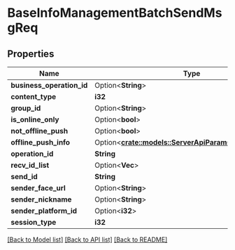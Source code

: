 # BaseInfoManagementBatchSendMsgReq

## Properties

Name | Type | Description | Notes
------------ | ------------- | ------------- | -------------
**business_operation_id** | Option<**String**> |  | [optional]
**content_type** | **i32** |  | 
**group_id** | Option<**String**> |  | [optional]
**is_online_only** | Option<**bool**> |  | [optional]
**not_offline_push** | Option<**bool**> |  | [optional]
**offline_push_info** | Option<[**crate::models::ServerApiParamsOfflinePushInfo**](ServerApiParamsOfflinePushInfo.md)> |  | [optional]
**operation_id** | **String** |  | 
**recv_id_list** | Option<**Vec<String>**> |  | [optional]
**send_id** | **String** |  | 
**sender_face_url** | Option<**String**> |  | [optional]
**sender_nickname** | Option<**String**> |  | [optional]
**sender_platform_id** | Option<**i32**> |  | [optional]
**session_type** | **i32** |  | 

[[Back to Model list]](../README.md#documentation-for-models) [[Back to API list]](../README.md#documentation-for-api-endpoints) [[Back to README]](../README.md)


